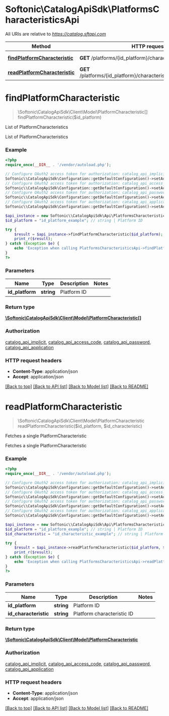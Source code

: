 # Softonic\\CatalogApiSdk\PlatformsCharacteristicsApi

All URIs are relative to *https://catalog.sftapi.com*

Method | HTTP request | Description
------------- | ------------- | -------------
[**findPlatformCharacteristic**](PlatformsCharacteristicsApi.md#findPlatformCharacteristic) | **GET** /platforms/{id_platform}/characteristics | List of PlatformCharacteristics
[**readPlatformCharacteristic**](PlatformsCharacteristicsApi.md#readPlatformCharacteristic) | **GET** /platforms/{id_platform}/characteristics/{id_characteristic} | Fetches a single PlatformCharacteristic


# **findPlatformCharacteristic**
> \Softonic\\CatalogApiSdk\Client\\Model\PlatformCharacteristic[] findPlatformCharacteristic($id_platform)

List of PlatformCharacteristics

List of PlatformCharacteristics

### Example
```php
<?php
require_once(__DIR__ . '/vendor/autoload.php');

// Configure OAuth2 access token for authorization: catalog_api_implicit
Softonic\\CatalogApiSdk\Configuration::getDefaultConfiguration()->setAccessToken('YOUR_ACCESS_TOKEN');
// Configure OAuth2 access token for authorization: catalog_api_access_code
Softonic\\CatalogApiSdk\Configuration::getDefaultConfiguration()->setAccessToken('YOUR_ACCESS_TOKEN');
// Configure OAuth2 access token for authorization: catalog_api_password
Softonic\\CatalogApiSdk\Configuration::getDefaultConfiguration()->setAccessToken('YOUR_ACCESS_TOKEN');
// Configure OAuth2 access token for authorization: catalog_api_application
Softonic\\CatalogApiSdk\Configuration::getDefaultConfiguration()->setAccessToken('YOUR_ACCESS_TOKEN');

$api_instance = new Softonic\\CatalogApiSdk\Api\PlatformsCharacteristicsApi();
$id_platform = "id_platform_example"; // string | Platform ID

try {
    $result = $api_instance->findPlatformCharacteristic($id_platform);
    print_r($result);
} catch (Exception $e) {
    echo 'Exception when calling PlatformsCharacteristicsApi->findPlatformCharacteristic: ', $e->getMessage(), PHP_EOL;
}
?>
```

### Parameters

Name | Type | Description  | Notes
------------- | ------------- | ------------- | -------------
 **id_platform** | **string**| Platform ID |

### Return type

[**\Softonic\\CatalogApiSdk\Client\\Model\PlatformCharacteristic[]**](../Model/PlatformCharacteristic.md)

### Authorization

[catalog_api_implicit](../../README.md#catalog_api_implicit), [catalog_api_access_code](../../README.md#catalog_api_access_code), [catalog_api_password](../../README.md#catalog_api_password), [catalog_api_application](../../README.md#catalog_api_application)

### HTTP request headers

 - **Content-Type**: application/json
 - **Accept**: application/json

[[Back to top]](#) [[Back to API list]](../../README.md#documentation-for-api-endpoints) [[Back to Model list]](../../README.md#documentation-for-models) [[Back to README]](../../README.md)

# **readPlatformCharacteristic**
> \Softonic\\CatalogApiSdk\Client\\Model\PlatformCharacteristic readPlatformCharacteristic($id_platform, $id_characteristic)

Fetches a single PlatformCharacteristic

Fetches a single PlatformCharacteristic

### Example
```php
<?php
require_once(__DIR__ . '/vendor/autoload.php');

// Configure OAuth2 access token for authorization: catalog_api_implicit
Softonic\\CatalogApiSdk\Configuration::getDefaultConfiguration()->setAccessToken('YOUR_ACCESS_TOKEN');
// Configure OAuth2 access token for authorization: catalog_api_access_code
Softonic\\CatalogApiSdk\Configuration::getDefaultConfiguration()->setAccessToken('YOUR_ACCESS_TOKEN');
// Configure OAuth2 access token for authorization: catalog_api_password
Softonic\\CatalogApiSdk\Configuration::getDefaultConfiguration()->setAccessToken('YOUR_ACCESS_TOKEN');
// Configure OAuth2 access token for authorization: catalog_api_application
Softonic\\CatalogApiSdk\Configuration::getDefaultConfiguration()->setAccessToken('YOUR_ACCESS_TOKEN');

$api_instance = new Softonic\\CatalogApiSdk\Api\PlatformsCharacteristicsApi();
$id_platform = "id_platform_example"; // string | Platform ID
$id_characteristic = "id_characteristic_example"; // string | Platform characteristic ID

try {
    $result = $api_instance->readPlatformCharacteristic($id_platform, $id_characteristic);
    print_r($result);
} catch (Exception $e) {
    echo 'Exception when calling PlatformsCharacteristicsApi->readPlatformCharacteristic: ', $e->getMessage(), PHP_EOL;
}
?>
```

### Parameters

Name | Type | Description  | Notes
------------- | ------------- | ------------- | -------------
 **id_platform** | **string**| Platform ID |
 **id_characteristic** | **string**| Platform characteristic ID |

### Return type

[**\Softonic\\CatalogApiSdk\Client\\Model\PlatformCharacteristic**](../Model/PlatformCharacteristic.md)

### Authorization

[catalog_api_implicit](../../README.md#catalog_api_implicit), [catalog_api_access_code](../../README.md#catalog_api_access_code), [catalog_api_password](../../README.md#catalog_api_password), [catalog_api_application](../../README.md#catalog_api_application)

### HTTP request headers

 - **Content-Type**: application/json
 - **Accept**: application/json

[[Back to top]](#) [[Back to API list]](../../README.md#documentation-for-api-endpoints) [[Back to Model list]](../../README.md#documentation-for-models) [[Back to README]](../../README.md)

